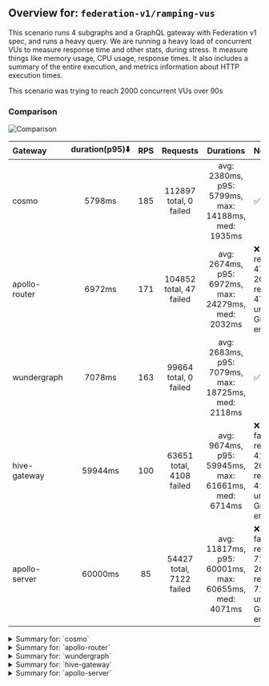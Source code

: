 ## Overview for: `federation-v1/ramping-vus`


This scenario runs 4 subgraphs and a GraphQL gateway with Federation v1 spec, and runs a heavy query. We are running a heavy load of concurrent VUs to measure response time and other stats, during stress. It measure things like memory usage, CPU usage, response times. It also includes a summary of the entire execution, and metrics information about HTTP execution times.


This scenario was trying to reach 2000 concurrent VUs over 90s


### Comparison


<img src="https://imagedelivery.net/KYe9TScr4TldYHA48pczVg/0201a086-f6ce-4d81-99b6-8d52b75d6700/public" alt="Comparison" />


| Gateway       | duration(p95)⬇️ |  RPS  |         Requests         |                       Durations                       | Notes                                                                          |
| :------------ | :-------------: | :---: | :----------------------: | :---------------------------------------------------: | :----------------------------------------------------------------------------- |
| cosmo         |     5798ms      |  185  |  112897 total, 0 failed  |  avg: 2380ms, p95: 5799ms, max: 14188ms, med: 1935ms  | ✅                                                                              |
| apollo-router |     6972ms      |  171  | 104852 total, 47 failed  |  avg: 2674ms, p95: 6972ms, max: 24279ms, med: 2032ms  | ❌ 47 failed requests, 47 non-200 responses, 47 unexpected GraphQL errors       |
| wundergraph   |     7078ms      |  163  |  99664 total, 0 failed   |  avg: 2683ms, p95: 7079ms, max: 18725ms, med: 2118ms  | ✅                                                                              |
| hive-gateway  |     59944ms     |  100  | 63651 total, 4108 failed | avg: 9674ms, p95: 59945ms, max: 61661ms, med: 6714ms  | ❌ 4108 failed requests, 4108 non-200 responses, 4108 unexpected GraphQL errors |
| apollo-server |     60000ms     |  85   | 54427 total, 7122 failed | avg: 11817ms, p95: 60001ms, max: 60655ms, med: 4071ms | ❌ 7122 failed requests, 7122 non-200 responses, 7122 unexpected GraphQL errors |



<details>
  <summary>Summary for: `cosmo`</summary>

  **K6 Output**




```
     ✓ response code was 200
     ✓ no graphql errors
     ✓ valid response structure

     █ setup

     checks.........................: 100.00% ✓ 338631     ✗ 0     
     data_received..................: 9.9 GB  16 MB/s
     data_sent......................: 134 MB  220 kB/s
     http_req_blocked...............: avg=38.89ms min=1.43µs  med=3.28µs  max=12.25s p(90)=4.9µs    p(95)=6.86µs  
     http_req_connecting............: avg=37.16ms min=0s      med=0s      max=12.25s p(90)=0s       p(95)=0s      
     http_req_duration..............: avg=2.37s   min=3.6ms   med=1.93s   max=14.18s p(90)=4.91s    p(95)=5.79s   
       { expected_response:true }...: avg=2.37s   min=3.6ms   med=1.93s   max=14.18s p(90)=4.91s    p(95)=5.79s   
     http_req_failed................: 0.00%   ✓ 0          ✗ 112897
     http_req_receiving.............: avg=309ms   min=29.34µs med=73.26µs max=11.01s p(90)=971.42ms p(95)=2.04s   
     http_req_sending...............: avg=63.46ms min=7.49µs  med=14.88µs max=9.61s  p(90)=106.04µs p(95)=157.26ms
     http_req_tls_handshaking.......: avg=0s      min=0s      med=0s      max=0s     p(90)=0s       p(95)=0s      
     http_req_waiting...............: avg=2s      min=3.51ms  med=1.54s   max=11.89s p(90)=4.48s    p(95)=5.18s   
     http_reqs......................: 112897  185.04393/s
     iteration_duration.............: avg=5.37s   min=8.93ms  med=4.32s   max=40.72s p(90)=11.63s   p(95)=13.97s  
     iterations.....................: 112877  185.011149/s
     vus............................: 4       min=4        max=1999
     vus_max........................: 2000    min=2000     max=2000
```


**Performance Overview**


<img src="https://imagedelivery.net/KYe9TScr4TldYHA48pczVg/7bedd227-3f06-4eaf-c55b-cd6a371b5d00/public" alt="Performance Overview" />


**Subgraphs Overview**


<img src="https://imagedelivery.net/KYe9TScr4TldYHA48pczVg/932bf9ee-ff14-43ad-dc87-fbd1b30f7500/public" alt="Subgraphs Overview" />


**HTTP Overview**


<img src="https://imagedelivery.net/KYe9TScr4TldYHA48pczVg/1cf9b554-23eb-422c-7c07-e4a5bb9a4a00/public" alt="HTTP Overview" />


  </details>

<details>
  <summary>Summary for: `apollo-router`</summary>

  **K6 Output**




```
     ✗ response code was 200
      ↳  99% — ✓ 104785 / ✗ 47
     ✗ no graphql errors
      ↳  99% — ✓ 104785 / ✗ 47
     ✓ valid response structure

     █ setup

     checks.........................: 99.97% ✓ 314355     ✗ 94    
     data_received..................: 9.2 GB 15 MB/s
     data_sent......................: 124 MB 203 kB/s
     http_req_blocked...............: avg=44ms     min=1.53µs  med=3.67µs  max=18.12s p(90)=5.76µs   p(95)=7.97µs
     http_req_connecting............: avg=41.38ms  min=0s      med=0s      max=18.12s p(90)=0s       p(95)=0s    
     http_req_duration..............: avg=2.67s    min=0s      med=2.03s   max=24.27s p(90)=5.89s    p(95)=6.97s 
       { expected_response:true }...: avg=2.67s    min=7.6ms   med=2.03s   max=24.27s p(90)=5.89s    p(95)=6.96s 
     http_req_failed................: 0.04%  ✓ 47         ✗ 104805
     http_req_receiving.............: avg=648.74ms min=0s      med=85.15µs max=20.87s p(90)=2.04s    p(95)=3.98s 
     http_req_sending...............: avg=64.6ms   min=0s      med=16.87µs max=13.64s p(90)=127.48µs p(95)=85.8ms
     http_req_tls_handshaking.......: avg=0s       min=0s      med=0s      max=0s     p(90)=0s       p(95)=0s    
     http_req_waiting...............: avg=1.96s    min=0s      med=1.43s   max=12.23s p(90)=4.72s    p(95)=5.81s 
     http_reqs......................: 104852 171.438676/s
     iteration_duration.............: avg=5.84s    min=22.96ms med=4.57s   max=38.22s p(90)=12.93s   p(95)=16.02s
     iterations.....................: 104832 171.405975/s
     vus............................: 21     min=21       max=1999
     vus_max........................: 2000   min=2000     max=2000
```


**Performance Overview**


<img src="https://imagedelivery.net/KYe9TScr4TldYHA48pczVg/8d325dbc-5a60-4a6b-acaf-c0355cb18c00/public" alt="Performance Overview" />


**Subgraphs Overview**


<img src="https://imagedelivery.net/KYe9TScr4TldYHA48pczVg/c6126192-23d3-4574-11d7-6637bd2f0800/public" alt="Subgraphs Overview" />


**HTTP Overview**


<img src="https://imagedelivery.net/KYe9TScr4TldYHA48pczVg/b99f3234-0995-41ac-2deb-9eb8c7481800/public" alt="HTTP Overview" />


  </details>

<details>
  <summary>Summary for: `wundergraph`</summary>

  **K6 Output**




```
     ✓ response code was 200
     ✓ no graphql errors
     ✓ valid response structure

     █ setup

     checks.........................: 100.00% ✓ 298932     ✗ 0     
     data_received..................: 8.7 GB  14 MB/s
     data_sent......................: 118 MB  194 kB/s
     http_req_blocked...............: avg=48.8ms   min=1.3µs   med=3.24µs  max=13.5s  p(90)=4.81µs   p(95)=9.84µs 
     http_req_connecting............: avg=47.37ms  min=0s      med=0s      max=13.5s  p(90)=0s       p(95)=0s     
     http_req_duration..............: avg=2.68s    min=5.51ms  med=2.11s   max=18.72s p(90)=5.56s    p(95)=7.07s  
       { expected_response:true }...: avg=2.68s    min=5.51ms  med=2.11s   max=18.72s p(90)=5.56s    p(95)=7.07s  
     http_req_failed................: 0.00%   ✓ 0          ✗ 99664 
     http_req_receiving.............: avg=517.75ms min=28.94µs med=74.84µs max=18.18s p(90)=1.59s    p(95)=3.26s  
     http_req_sending...............: avg=66.7ms   min=7.03µs  med=14.55µs max=13.17s p(90)=116.79µs p(95)=85.28ms
     http_req_tls_handshaking.......: avg=0s       min=0s      med=0s      max=0s     p(90)=0s       p(95)=0s     
     http_req_waiting...............: avg=2.09s    min=5.42ms  med=1.6s    max=17.27s p(90)=4.61s    p(95)=5.64s  
     http_reqs......................: 99664   163.340828/s
     iteration_duration.............: avg=6.08s    min=14.32ms med=4.78s   max=43.3s  p(90)=13.09s   p(95)=16.2s  
     iterations.....................: 99644   163.30805/s
     vus............................: 5       min=5        max=1999
     vus_max........................: 2000    min=2000     max=2000
```


**Performance Overview**


<img src="https://imagedelivery.net/KYe9TScr4TldYHA48pczVg/038d425f-2e18-4809-d11d-8dce46c32200/public" alt="Performance Overview" />


**Subgraphs Overview**


<img src="https://imagedelivery.net/KYe9TScr4TldYHA48pczVg/66e12927-0d25-4b50-3cac-fac8c004d700/public" alt="Subgraphs Overview" />


**HTTP Overview**


<img src="https://imagedelivery.net/KYe9TScr4TldYHA48pczVg/427025b9-1e17-41f5-c0f4-b5e6f7196900/public" alt="HTTP Overview" />


  </details>

<details>
  <summary>Summary for: `hive-gateway`</summary>

  **K6 Output**




```
     ✗ response code was 200
      ↳  93% — ✓ 59523 / ✗ 4108
     ✗ no graphql errors
      ↳  93% — ✓ 59523 / ✗ 4108
     ✓ valid response structure

     █ setup

     checks.........................: 95.60% ✓ 178569     ✗ 8216  
     data_received..................: 5.2 GB 8.3 MB/s
     data_sent......................: 76 MB  121 kB/s
     http_req_blocked...............: avg=3.53ms min=1.65µs  med=4.37µs  max=657.21ms p(90)=11.48µs  p(95)=2.14ms
     http_req_connecting............: avg=3.4ms  min=0s      med=0s      max=656.97ms p(90)=0s       p(95)=1.6ms 
     http_req_duration..............: avg=9.67s  min=13.46ms med=6.71s   max=1m1s     p(90)=10.8s    p(95)=59.94s
       { expected_response:true }...: avg=6.2s   min=13.46ms med=6.59s   max=59.77s   p(90)=8.48s    p(95)=10.33s
     http_req_failed................: 6.45%  ✓ 4108       ✗ 59543 
     http_req_receiving.............: avg=5.6ms  min=0s      med=82.03µs max=1.2s     p(90)=561.02µs p(95)=4.8ms 
     http_req_sending...............: avg=2.96ms min=8.6µs   med=21.38µs max=1.09s    p(90)=129.7µs  p(95)=6.75ms
     http_req_tls_handshaking.......: avg=0s     min=0s      med=0s      max=0s       p(90)=0s       p(95)=0s    
     http_req_waiting...............: avg=9.66s  min=13.37ms med=6.7s    max=1m1s     p(90)=10.79s   p(95)=59.92s
     http_reqs......................: 63651  100.438212/s
     iteration_duration.............: avg=9.76s  min=63.64ms med=6.78s   max=1m1s     p(90)=10.89s   p(95)=1m0s  
     iterations.....................: 63631  100.406653/s
     vus............................: 200    min=50       max=1999
     vus_max........................: 2000   min=2000     max=2000
```


**Performance Overview**


<img src="https://imagedelivery.net/KYe9TScr4TldYHA48pczVg/b8ebe74f-7647-4779-abe5-b0702138ba00/public" alt="Performance Overview" />


**Subgraphs Overview**


<img src="https://imagedelivery.net/KYe9TScr4TldYHA48pczVg/070e6b0e-7fec-479a-1aae-f543cde60500/public" alt="Subgraphs Overview" />


**HTTP Overview**


<img src="https://imagedelivery.net/KYe9TScr4TldYHA48pczVg/26b887f7-b73b-48d5-3e8a-045899486200/public" alt="HTTP Overview" />


  </details>

<details>
  <summary>Summary for: `apollo-server`</summary>

  **K6 Output**




```
     ✗ response code was 200
      ↳  86% — ✓ 47285 / ✗ 7122
     ✗ no graphql errors
      ↳  86% — ✓ 47285 / ✗ 7122
     ✓ valid response structure

     █ setup

     checks.........................: 90.87% ✓ 141855    ✗ 14244 
     data_received..................: 4.2 GB 6.6 MB/s
     data_sent......................: 65 MB  102 kB/s
     http_req_blocked...............: avg=928.37µs min=1.46µs  med=3.29µs  max=244.72ms p(90)=295.24µs p(95)=889.61µs
     http_req_connecting............: avg=900.62µs min=0s      med=0s      max=241.31ms p(90)=236.66µs p(95)=771.13µs
     http_req_duration..............: avg=11.81s   min=12.37ms med=4.07s   max=1m0s     p(90)=59.99s   p(95)=1m0s    
       { expected_response:true }...: avg=4.6s     min=12.37ms med=3.79s   max=1m0s     p(90)=6.13s    p(95)=6.88s   
     http_req_failed................: 13.08% ✓ 7122      ✗ 47305 
     http_req_receiving.............: avg=678.89µs min=0s      med=98.9µs  max=402.73ms p(90)=182.08µs p(95)=335.64µs
     http_req_sending...............: avg=471.07µs min=8.23µs  med=15.88µs max=313.26ms p(90)=50.78µs  p(95)=117.09µs
     http_req_tls_handshaking.......: avg=0s       min=0s      med=0s      max=0s       p(90)=0s       p(95)=0s      
     http_req_waiting...............: avg=11.81s   min=12.26ms med=4.06s   max=1m0s     p(90)=59.99s   p(95)=1m0s    
     http_reqs......................: 54427  85.755699/s
     iteration_duration.............: avg=11.83s   min=63.76ms med=4.08s   max=1m0s     p(90)=1m0s     p(95)=1m0s    
     iterations.....................: 54407  85.724187/s
     vus............................: 5      min=5       max=2000
     vus_max........................: 2000   min=2000    max=2000
```


**Performance Overview**


<img src="https://imagedelivery.net/KYe9TScr4TldYHA48pczVg/87310a1f-fadd-4064-40a6-a490a747b600/public" alt="Performance Overview" />


**Subgraphs Overview**


<img src="https://imagedelivery.net/KYe9TScr4TldYHA48pczVg/eff661f5-a33d-4fb8-f468-6686991aa100/public" alt="Subgraphs Overview" />


**HTTP Overview**


<img src="https://imagedelivery.net/KYe9TScr4TldYHA48pczVg/dd1db179-d40d-4a1e-1fc9-703d1a530a00/public" alt="HTTP Overview" />


  </details>